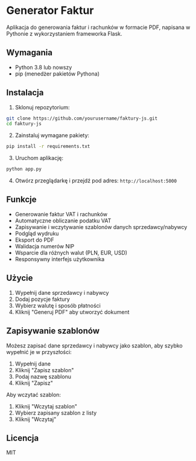# Generator Faktur

Aplikacja do generowania faktur i rachunków w formacie PDF, napisana w Pythonie z wykorzystaniem frameworka Flask.

## Wymagania

- Python 3.8 lub nowszy
- pip (menedżer pakietów Pythona)

## Instalacja

1. Sklonuj repozytorium:
```bash
git clone https://github.com/yourusername/faktury-js.git
cd faktury-js
```

2. Zainstaluj wymagane pakiety:
```bash
pip install -r requirements.txt
```

3. Uruchom aplikację:
```bash
python app.py
```

4. Otwórz przeglądarkę i przejdź pod adres: `http://localhost:5000`

## Funkcje

- Generowanie faktur VAT i rachunków
- Automatyczne obliczanie podatku VAT
- Zapisywanie i wczytywanie szablonów danych sprzedawcy/nabywcy
- Podgląd wydruku
- Eksport do PDF
- Walidacja numerów NIP
- Wsparcie dla różnych walut (PLN, EUR, USD)
- Responsywny interfejs użytkownika

## Użycie

1. Wypełnij dane sprzedawcy i nabywcy
2. Dodaj pozycje faktury
3. Wybierz walutę i sposób płatności
4. Kliknij "Generuj PDF" aby utworzyć dokument

## Zapisywanie szablonów

Możesz zapisać dane sprzedawcy i nabywcy jako szablon, aby szybko wypełnić je w przyszłości:

1. Wypełnij dane
2. Kliknij "Zapisz szablon"
3. Podaj nazwę szablonu
4. Kliknij "Zapisz"

Aby wczytać szablon:
1. Kliknij "Wczytaj szablon"
2. Wybierz zapisany szablon z listy
3. Kliknij "Wczytaj"

## Licencja

MIT